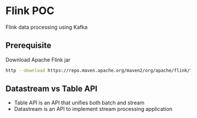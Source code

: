 # Flink POC
Flink data processing using Kafka

## Prerequisite
Download Apache Flink jar
```bash
http --download https://repo.maven.apache.org/maven2/org/apache/flink/flink-sql-connector-kafka/1.15.2/flink-sql-connector-kafka-1.15.2.jar
```

## Datastream vs Table API
- Table API is an API that unifies both batch and stream
- Datastream is an API to implement stream processing application
